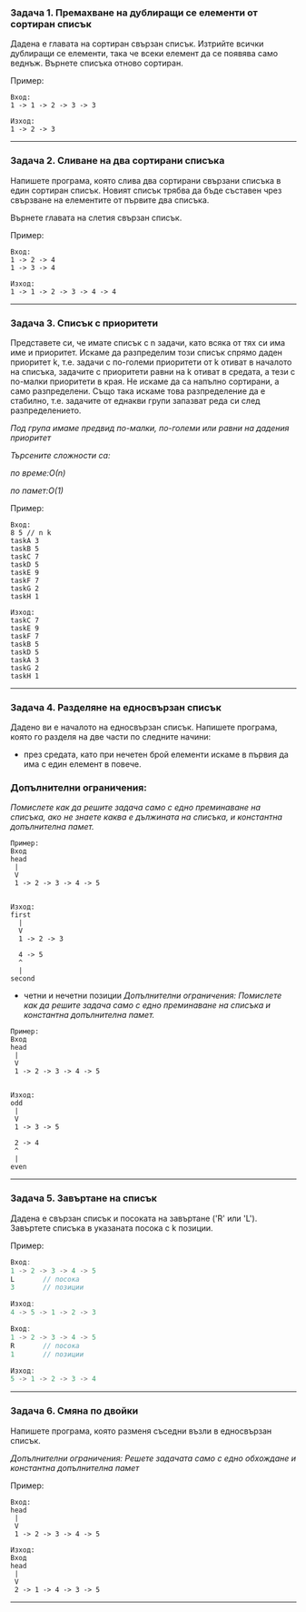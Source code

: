 ### Задача 1. Премахване на дублиращи се елементи от сортиран списък

Дадена е главата на сортиран свързан списък. Изтрийте всички дублиращи се елементи, така че всеки елемент да се появява само веднъж. Върнете списъка отново сортиран.

Пример:

```
Вход:
1 -> 1 -> 2 -> 3 -> 3

Изход:
1 -> 2 -> 3
```

---

### Задача 2. Сливане на два сортирани списъка

Напишете програма, която слива два сортирани свързани списъка в един сортиран списък. Новият списък трябва да бъде съставен чрез свързване на елементите от първите два списъка.

Върнете главата на слетия свързан списък.

Пример:

```
Вход:
1 -> 2 -> 4
1 -> 3 -> 4

Изход:
1 -> 1 -> 2 -> 3 -> 4 -> 4
```

---

### Задача 3. Списък с приоритети

Представете си, че имате списък с n задачи, като всяка от тях си има име и приоритет. Искаме да разпределим този списък спрямо даден приоритет k, т.е. задачи с по-големи приоритети от k отиват в началото на списъка, задачите с приоритети равни на k отиват в средата, а тези с по-малки приоритети в края. Не искаме да са напълно сортирани, а само разпределени. Също така искаме това разпределение да е стабилно, т.е. задачите от еднакви групи запазват реда си след разпределението.

_Под група имаме предвид по-малки, по-големи или равни на дадения приоритет_

_Търсените сложности са:_

_по време:О(n)_

_по памет:O(1)_

Пример:

```
Вход:
8 5 // n k
taskA 3
taskB 5
taskC 7
taskD 5
taskE 9
taskF 7
taskG 2
taskH 1

Изход:
taskC 7
taskE 9
taskF 7
taskB 5
taskD 5
taskA 3
taskG 2
taskH 1
```

---

### Задача 4. Разделяне на едносвързан списък

Дадено ви е началото на едносвързан списък. Напишете програма, която го разделя на две части по следните начини:

- през средата, като при нечетен брой елементи искаме в първия да има с един елемент в повече.

### Допълнителни ограничения:

_Помислете как да решите задача само с едно преминаване на списъка, ако не знаете каква е дължината на списъка, и константна допълнителна памет._

```
Пример:
Вход
head
 |
 V
 1 -> 2 -> 3 -> 4 -> 5


Изход:
first
  |
  V
  1 -> 2 -> 3

  4 -> 5
  ^
  |
second
```

- четни и нечетни позиции
  _Допълнителни ограничения: Помислете как да решите задача само с едно преминаване на списъка и константна допълнителна памет._

```
Пример:
Вход
head
 |
 V
 1 -> 2 -> 3 -> 4 -> 5


Изход:
odd
 |
 V
 1 -> 3 -> 5

 2 -> 4
 ^
 |
even
```

---

### Задача 5. Завъртане на списък

Дадена е свързан списък и посоката на завъртане ('R' или 'L'). Завъртете списъка в указаната посока с k позиции.

Пример:

```c++
Вход:
1 -> 2 -> 3 -> 4 -> 5
L       // посока
3       // позиции

Изход:
4 -> 5 -> 1 -> 2 -> 3
```

```c++
Вход:
1 -> 2 -> 3 -> 4 -> 5
R       // посока
1       // позиции

Изход:
5 -> 1 -> 2 -> 3 -> 4
```

---

### Задача 6. Смяна по двойки

Напишете програма, която разменя съсeдни възли в едносвързан списък.

_Допълнителни ограничения: Решете задачата само с едно обхождане и константна допълнителна памет_

Пример:

```
Вход:
head
 |
 V
 1 -> 2 -> 3 -> 4 -> 5

Изход:
Вход
head
 |
 V
 2 -> 1 -> 4 -> 3 -> 5

```

---
